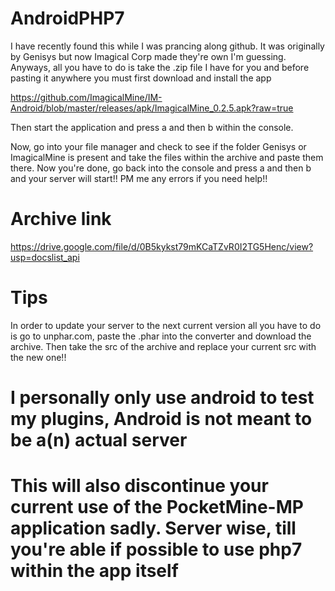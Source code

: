 # AndroidPHP7

I have recently found this while I was prancing along github. It was originally by Genisys but now Imagical Corp made they're own I'm guessing. Anyways, all you have to do is take the .zip file I have for you and before pasting it anywhere you must first download and install the app

https://github.com/ImagicalMine/IM-Android/blob/master/releases/apk/ImagicalMine_0.2.5.apk?raw=true

Then start the application and press a and then b within the console.

Now, go into your file manager and check to see if the folder Genisys or ImagicalMine is present and take the files within the archive and paste them there. Now you're done, go back into the console and press a and then b and your server will start!! PM me any errors if you need help!!

# Archive link

https://drive.google.com/file/d/0B5kykst79mKCaTZvR0I2TG5Henc/view?usp=docslist_api

# Tips

In order to update your server to the next current version all you have to do is go to unphar.com, paste the .phar into the converter and download the archive. Then take the src of the archive and replace your current src with the new one!!

# I personally only use android to test my plugins, Android is not meant to be a(n) actual server

# This will also discontinue your current use of the PocketMine-MP application sadly. Server wise, till you're able if possible to use php7 within the app itself
